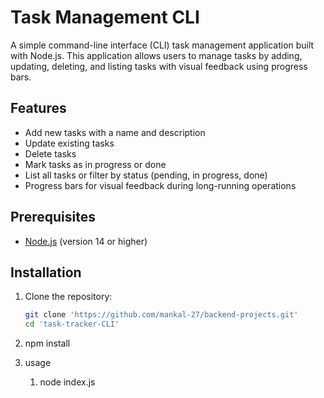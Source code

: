 # Task Management CLI

A simple command-line interface (CLI) task management application built with Node.js. This application allows users to manage tasks by adding, updating, deleting, and listing tasks with visual feedback using progress bars.

## Features

- Add new tasks with a name and description
- Update existing tasks
- Delete tasks
- Mark tasks as in progress or done
- List all tasks or filter by status (pending, in progress, done)
- Progress bars for visual feedback during long-running operations

## Prerequisites

- [Node.js](https://nodejs.org/) (version 14 or higher)

## Installation

1. Clone the repository:

   ```bash
   git clone 'https://github.com/mankal-27/backend-projects.git'
   cd 'task-tracker-CLI'
2. npm install
3. usage
   1. node index.js
